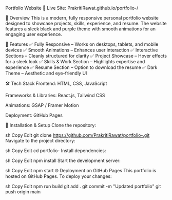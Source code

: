 Portfolio Website 🚀
Live Site: PrakritiRawat.github.io/portfolio-/

📌 Overview
This is a modern, fully responsive personal portfolio website designed to showcase projects, skills, experience, and resume. The website features a sleek black and purple theme with smooth animations for an engaging user experience.

🎨 Features
✅ Fully Responsive – Works on desktops, tablets, and mobile devices
✅ Smooth Animations – Enhances user interaction
✅ Interactive Sections – Cleanly structured for clarity
✅ Project Showcase – Hover effects for a sleek look
✅ Skills & Work Section – Highlights expertise and experience
✅ Resume Section – Option to download the resume
✅ Dark Theme – Aesthetic and eye-friendly UI

🛠 Tech Stack
Frontend: HTML, CSS, JavaScript

Frameworks & Libraries: React.js, Tailwind CSS

Animations: GSAP / Framer Motion

Deployment: GitHub Pages

🚀 Installation & Setup
Clone the repository:

sh
Copy
Edit
git clone https://github.com/PrakritiRawat/portfolio-.git
Navigate to the project directory:

sh
Copy
Edit
cd portfolio-
Install dependencies:

sh
Copy
Edit
npm install
Start the development server:

sh
Copy
Edit
npm start
🌐 Deployment on GitHub Pages
This portfolio is hosted on GitHub Pages. To deploy your changes:

sh
Copy
Edit
npm run build
git add .
git commit -m "Updated portfolio"
git push origin main

